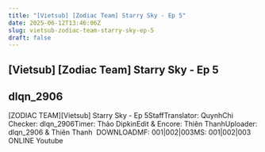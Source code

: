 ```yaml
---
title: "[Vietsub] [Zodiac Team] Starry Sky - Ep 5"
date: 2025-06-12T13:46:06Z
slug: vietsub-zodiac-team-starry-sky-ep-5
draft: false
---
```


## [Vietsub] [Zodiac Team] Starry Sky - Ep 5

## dlqn_2906

[ZODIAC TEAM][Vietsub] Starry Sky - Ep 5​​Staff​Translator: QuynhChi​Checker: dlqn_2906​Timer: Thảo Dipkin​Edit & Encore: Thiên Thanh​Uploader: dlqn_2906 & Thiên Thanh​ ​ ​DOWNLOAD​MF: 001|002|003​MS: 001|002|003​ONLINE​ ​Youtube​
